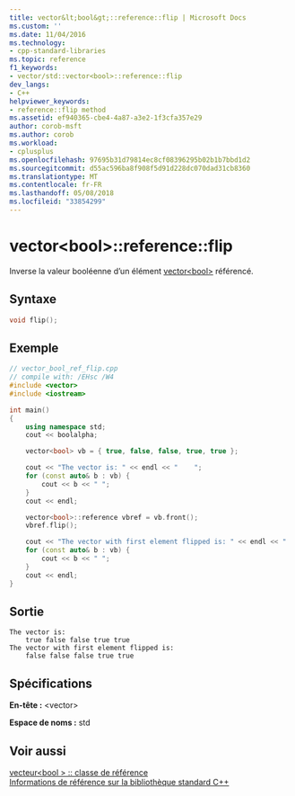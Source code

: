 ```yaml
---
title: vector&lt;bool&gt;::reference::flip | Microsoft Docs
ms.custom: ''
ms.date: 11/04/2016
ms.technology:
- cpp-standard-libraries
ms.topic: reference
f1_keywords:
- vector/std::vector<bool>::reference::flip
dev_langs:
- C++
helpviewer_keywords:
- reference::flip method
ms.assetid: ef940365-cbe4-4a87-a3e2-1f3cfa357e29
author: corob-msft
ms.author: corob
ms.workload:
- cplusplus
ms.openlocfilehash: 97695b31d79814ec8cf08396295b02b1b7bbd1d2
ms.sourcegitcommit: d55ac596ba8f908f5d91d228dc070dad31cb8360
ms.translationtype: MT
ms.contentlocale: fr-FR
ms.lasthandoff: 05/08/2018
ms.locfileid: "33854299"
---
```

# <a name="vectorltboolgtreferenceflip"></a>vector&lt;bool&gt;::reference::flip

Inverse la valeur booléenne d’un élément [vector\<bool>](../standard-library/vector-bool-class.md) référencé.

## <a name="syntax"></a>Syntaxe

```cpp
void flip();
```

## <a name="example"></a>Exemple

```cpp
// vector_bool_ref_flip.cpp
// compile with: /EHsc /W4
#include <vector>
#include <iostream>

int main()
{
    using namespace std;
    cout << boolalpha;

    vector<bool> vb = { true, false, false, true, true };

    cout << "The vector is: " << endl << "    ";
    for (const auto& b : vb) {
        cout << b << " ";
    }
    cout << endl;

    vector<bool>::reference vbref = vb.front();
    vbref.flip();

    cout << "The vector with first element flipped is: " << endl << "    ";
    for (const auto& b : vb) {
        cout << b << " ";
    }
    cout << endl;
}

```

## <a name="output"></a>Sortie

```Output
The vector is:
    true false false true true
The vector with first element flipped is:
    false false false true true
```

## <a name="requirements"></a>Spécifications

**En-tête :** \<vector>

**Espace de noms :** std

## <a name="see-also"></a>Voir aussi

[vecteur\<bool > :: classe de référence](../standard-library/vector-bool-reference-class.md)<br/>
[Informations de référence sur la bibliothèque standard C++](../standard-library/cpp-standard-library-reference.md)<br/>
